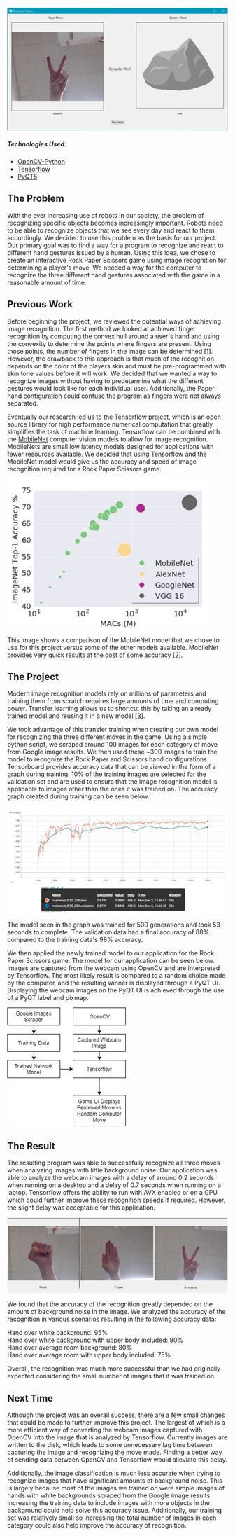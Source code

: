 
![End result](images/example.jpg)

##### Technologies Used:
* [OpenCV-Python](https://pypi.org/project/opencv-python/)
* [Tensorflow](https://pypi.org/project/tensorflow/)
* [PyQT5](https://pypi.org/project/PyQt5/)

## The Problem

With the ever increasing use of robots in our society, the problem of recognizing specific objects becomes increasingly important. Robots need to be able to recognize objects that we see every day and react to them accordingly. We decided to use this problem as the basis for our project. Our primary goal was to find a way for a program to recognize and react to different hand gestures issued by a human. Using this idea, we chose to create an interactive Rock Paper Scissors game using image recognition for determining a player's move. We needed a way for the computer to recognize the three different hand gestures associated with the game in a reasonable amount of time.

## Previous Work

Before beginning the project, we reviewed the potential ways of achieving image recognition. The first method we looked at achieved finger recognition by computing the convex hull around a user's hand and using the convexity to determine the points where fingers are present. Using those points, the number of fingers in the image can be determined [[1]](https://medium.com/@muehler.v/simple-hand-gesture-recognition-using-opencv-and-javascript-eb3d6ced28a0). However, the drawback to this approach is that much of the recognition depends on the color of the players skin and must be pre-programmed with skin tone values before it will work. We decided that we wanted a way to recognize images without having to predetermine what the different gestures would look like for each individual user. Additionally, the Paper hand configuration could confuse the program as fingers were not always separated.

Eventually our research led us to the [Tensorflow project](https://www.tensorflow.org/tutorials/images/image_recognition), which is an open source library for high performance numerical computation that greatly simplifies the task of machine learning. Tensorflow can be combined with the [MobileNet](https://ai.googleblog.com/2017/06/mobilenets-open-source-models-for.html) computer vision models to allow for image recognition. MobileNets are small low latency models designed for applications with fewer resources available. We decided that using Tensorflow and the MobileNet model would give us the accuracy and speed of image recognition required for a Rock Paper Scissors game.


![Models](images/nets.jpg)

This image shows a comparison of the MobileNet model that we chose to use for this project versus some of the other models available. MobileNet provides very quick results at the cost of some accuracy [[2]](https://medium.com/@sumit.arora/training-a-neural-network-using-mobilenets-in-tensorflow-for-image-classification-on-android-14f2792f64c1).

## The Project

Modern image recognition models rely on millions of parameters and training them from scratch requires large amounts of time and computing power. Transfer learning allows us to shortcut this by taking an already trained model and reusing it in a new model [[3]](https://www.tensorflow.org/hub/tutorials/image_retraining).

We took advantage of this transfer training when creating our own model for recognizing the three different moves in the game. Using a simple python script, we scraped around 100 images for each category of move from Google image results. We then used these ~300 images to train the model to recognize the Rock Paper and Scissors hand configurations. Tensorboard provides accuracy data that can be viewed in the form of a graph during training. 10% of the training images are selected for the validation set and are used to ensure that the image recognition model is applicable to images other than the ones it was trained on. The accuracy graph created during training can be seen below.

![Training](images/training.jpg)

The model seen in the graph was trained for 500 generations and took 53 seconds to complete. The validation data had a final accuracy of 88% compared to the training data's 98% accuracy.

We then applied the newly trained model to our application for the Rock Paper Scissors game. The model for our application can be seen below. Images are captured from the webcam using OpenCV and are interpreted by Tensorflow. The most likely result is compared to a random choice made by the computer, and the resulting winner is displayed through a PyQT UI. Displaying the webcam images on the PyQT UI is achieved through the use of a PyQT label and pixmap. 

![Flow](images/flow-diagram.png)

## The Result

The resulting program was able to successfully recognize all three moves when analyzing images with little background noise. Our application was able to analyze the webcam images with a delay of around 0.2 seconds when running on a desktop and a delay of 0.7 seconds when running on a laptop. Tensorflow offers the ability to run with AVX enabled or on a GPU which could further improve these recognition speeds if required. However, the slight delay was acceptable for this application.

![Recognition](images/recognition.png)

We found that the accuracy of the recognition greatly depended on the amount of background noise in the image. We analyzed the accuracy of the recognition in various scenarios resulting in the following accuracy data:

Hand over white background: 95%\
Hand over white background with upper body included: 90%\
Hand over average room background: 80%\
Hand over average room with upper body included: 75%

Overall, the recognition was much more successful than we had originally expected considering the small number of images that it was trained on.

## Next Time

Although the project was an overall success, there are a few small changes that could be made to further improve this project. The largest of which is a more efficient way of converting the webcam images captured with OpenCV into the image that is analyzed by Tensorflow. Currently images are written to the disk, which leads to some unnecessary lag time between capturing the image and recognizing the move made. Finding a better way of sending data between OpenCV and Tensorflow would alleviate this delay. 

Additionally, the image classification is much less accurate when trying to recognize images that have significant amounts of background noise. This is largely because most of the images we trained on were simple images of hands with white backgrounds scraped from the Google image results. Increasing the training data to include images with more objects in the background could help solve this accuracy issue. Additionally, our training set was relatively small so increasing the total number of images in each category could also help improve the accuracy of recognition. 